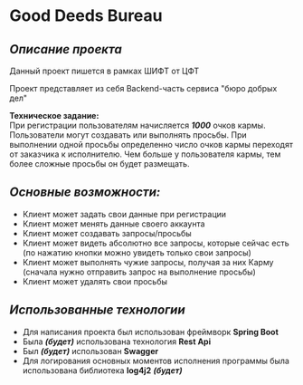 Good Deeds Bureau
=

***Описание проекта***
-
Данный проект пишется в рамках ШИФТ от ЦФТ<br>

Проект представляет из себя Backend-часть сервиса "бюро добрых дел"

**Техническое задание:**<br>
При регистрации пользователям начисляется ***1000*** очков кармы.
Пользователи могут создавать или выполнять просьбы.
При выполнении одной просьбы определенно число очков кармы переходят
от заказчика к исполнителю. Чем больше у пользователя кармы,
тем более сложные просьбы он будет размещать.


***Основные возможности:***
-
* Клиент может задать свои данные при регистрации
* Клиент может менять данные своего аккаунта
* Клиент может создавать запросы/просьбы
* Клиент может видеть абсолютно все запросы, которые сейчас есть
  (по нажатию кнопки можно увидеть только свои запросы)
* Клиент может выполнять чужие запросы, получая за них Карму
  (сначала нужно отправить запрос на выполнение просьбы)
* Клиент может удалять свои просьбы



***Использованные технологии***
-
* Для написания проекта был использован фреймворк **Spring Boot**
* Была ***(будет)*** использована технология **Rest Api**
* Был ***(будет)*** использован **Swagger** 
* Для логирования основных моментов исполнения программы была использована
  библиотека **log4j2** ***(будет)***